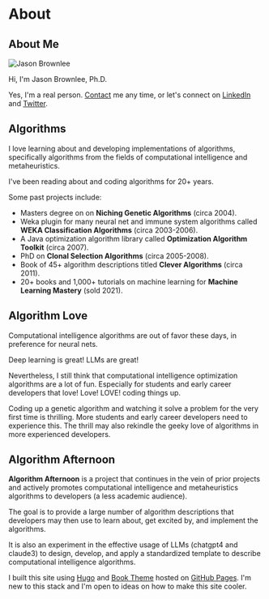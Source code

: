 # About

## About Me

![Jason Brownlee](/jasonbrownlee.jpg)

Hi, I'm Jason Brownlee, Ph.D.

Yes, I'm a real person. [Contact](/contact/) me any time, or let's connect on [LinkedIn](https://www.linkedin.com/in/jasonbrownlee) and [Twitter](https://twitter.com/jason2brownlee).


## Algorithms

I love learning about and developing implementations of algorithms, specifically algorithms from the fields of computational intelligence and metaheuristics.

I've been reading about and coding algorithms for 20+ years.

Some past projects include:

* Masters degree on on **Niching Genetic Algorithms** (circa 2004).
* Weka plugin for many neural net and immune system algorithms called **WEKA Classification Algorithms** (circa 2003-2006).
* A Java optimization algorithm library called **Optimization Algorithm Toolkit** (circa 2007).
* PhD on **Clonal Selection Algorithms** (circa 2005-2008).
* Book of 45+ algorithm descriptions titled **Clever Algorithms** (circa 2011).
* 20+ books and 1,000+ tutorials on machine learning for **Machine Learning Mastery** (sold 2021).

## Algorithm Love
Computational intelligence algorithms are out of favor these days, in preference for neural nets.

Deep learning is great! LLMs are great!

Nevertheless, I still think that computational intelligence optimization algorithms are a lot of fun. Especially for students and early career developers that love! Love! LOVE! coding things up.

Coding up a genetic algorithm and watching it solve a problem for the very first time is thrilling. More students and early career developers need to experience this. The thrill may also rekindle the geeky love of algorithms in more experienced developers.

## Algorithm Afternoon

**Algorithm Afternoon** is a project that continues in the vein of prior projects and actively promotes computational intelligence and metaheuristics algorithms to developers (a less academic audience).

The goal is to provide a large number of algorithm descriptions that developers may then use to learn about, get excited by, and implement the algorithms.

It is also an experiment in the effective usage of LLMs (chatgpt4 and claude3) to design, develop, and apply a standardized template to describe computational intelligence algorithms.

I built this site using [Hugo](https://gohugo.io/) and [Book Theme](https://themes.gohugo.io/themes/hugo-book/) hosted on [GitHub Pages](https://pages.github.com/). I'm new to this stack and I'm open to ideas on how to make this site cooler.

